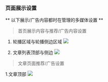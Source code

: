 ### 页面展示设置
** 以下展示/广告内容都时在管理的多媒体设置 **
> 首页展示内容与推荐/广告内容设置

1. 轮播区域与轮播侧边区域
![](/theme/static/sys_imgs/home1.png)


1. 文章列表顶部与侧边
![](/theme/static/sys_imgs/home2.png)


> 文章页面推荐/广告设置


1.文章顶部
![](/theme/static/sys_imgs/post1.png)